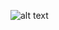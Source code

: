 ![alt text](https://github.com/ajit-kumar-azad/training/raw/master/Enterprise-App-Development-with-AngularJS/images/anatomy.png "Template Anatomy")
